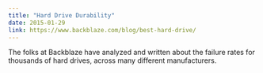 ```yaml
---
title: "Hard Drive Durability"
date: 2015-01-29
link: https://www.backblaze.com/blog/best-hard-drive/
---
```

 The folks at Backblaze have analyzed and written about the failure rates for thousands of hard drives, across many different manufacturers.
